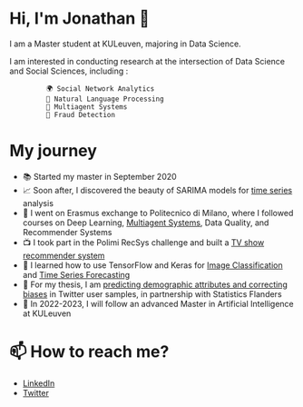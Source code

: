 # Hi, I'm Jonathan 👋

I am a Master student at KULeuven, majoring in Data Science.

I am interested in conducting research at the intersection of Data Science and Social Sciences, 
including : 

             🌍 Social Network Analytics
             💬 Natural Language Processing
             👥 Multiagent Systems 
             💸 Fraud Detection
             
            
# My journey 

- 📚 Started my master in September 2020
- 📈 Soon after, I discovered the beauty of SARIMA models for [time series](https://github.com/jtonglet/Time-Series-Analysis)  analysis
- 🍕  I went on Erasmus exchange to Politecnico di Milano, where I followed courses on Deep Learning, [Multiagent Systems](https://github.com/jtonglet/Nash_Q_Learning), Data Quality, and Recommender Systems
- 📺  I took part in the Polimi RecSys challenge and built a [TV show recommender system](https://github.com/jtonglet/Recommender-Systems-Polimi)
- 🚀 I learned how to use TensorFlow and Keras for [Image Classification](https://github.com/jtonglet/Deep-Learning-HW1-Leaf-Classification) and [Time Series Forecasting](https://github.com/jtonglet/Deep-Learning-HW2-Forecasting)
- 🐤 For my thesis, I am [predicting demographic attributes and correcting biases](https://github.com/jtonglet/Twitter-Selection-Bias) in Twitter user samples, in partnership with Statistics Flanders
- 🤖 In 2022-2023, I will follow an advanced Master in Artificial Intelligence at KULeuven


# 📫 How to reach me?
- [LinkedIn](https://www.linkedin.com/in/jonathan-tonglet/)
- [Twitter](https://twitter.com/TongletJ)

<!---
jtonglet/jtonglet is a ✨ special ✨ repository because its `README.md` (this file) appears on your GitHub profile.
You can click the Preview link to take a look at your changes.
--->
